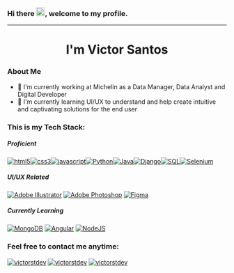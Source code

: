 ### Hi there <img width="20" height="20" src="https://raw.githubusercontent.com/iampavangandhi/iampavangandhi/master/gifs/Hi.gif">, welcome to my profile.

---

<h1 align="center">I'm Victor Santos</h1>

### About Me

- 🔭 I'm currently working at Michelin as a Data Manager, Data Analyst and Digital Developer
- 🌱 I'm currently learning UI/UX to understand and help create intuitive and captivating solutions for the end user

<h3 align="left">This is my Tech Stack:</h3>

<h5>Proficient</h4>

<div style="display: flex;">
    <a href="https://www.w3.org/html/" target="_blank"><img src="https://img.shields.io/badge/html5-%23E34F26.svg?style=flat&logo=html5&logoColor=white" alt="html5"/></a>
    <a href="https://www.w3schools.com/css/" target="_blank"><img src="https://img.shields.io/badge/css3-%231572B6.svg?style=flat&logo=css3&logoColor=white" alt="css3"/></a>
    <a href="https://developer.mozilla.org/en-US/docs/Web/JavaScript" target="_blank"><img src="https://img.shields.io/badge/javascript-%23323330.svg?style=flat&logo=javascript&logoColor=%23F7DF1E" alt="javascript"/></a>
    <a href="https://www.python.org" target="_blank"><img src="https://img.shields.io/badge/python-3670A0?style=flat&logo=python&logoColor=ffdd54" alt="Python"/></a>
    <a href="https://dev.java/learn/" target="_blank"><img src="https://img.shields.io/badge/java-%23ED8B00.svg?style=flat&logo=openjdk&logoColor=white" alt="Java"/></a>
    <a href="https://www.djangoproject.com/" target="_blank"><img src="https://img.shields.io/badge/django-%23092E20.svg?style=flat&logo=django&logoColor=white" alt="Django"/></a>
    <a href="https://www.w3schools.com/sql/" target="_blank"><img src="https://img.shields.io/badge/mysql-%2300f.svg?style=flat&logo=mysql&logoColor=white" alt="SQL"/></a>
    <a href="https://www.selenium.dev/" target="_blank"><img src="https://img.shields.io/badge/-selenium-%43B02A?style=flat&logo=selenium&logoColor=white" alt="Selenium"/></a>
</div>

<h5>UI/UX Related</h5>
<a href="https://www.adobe.com/br/products/illustrator.html" target="_blank"><img src="https://img.shields.io/badge/adobe%20illustrator-%23FF9A00.svg?style=flat&logo=adobe%20illustrator&logoColor=white" alt="Adobe Illustrator"/></a>
<a href="https://www.adobe.com/br/products/photoshop.html" target="_blank"><img src="https://img.shields.io/badge/adobe%20photoshop-%2331A8FF.svg?style=flat&logo=adobe%20photoshop&logoColor=white" alt="Adobe Photoshop"/></a>
<a href="https://www.figma.com/" target="_blank"><img src="https://img.shields.io/badge/figma-%23F24E1E.svg?style=flat&logo=figma&logoColor=white" alt="Figma"/></a>

<h5>Currently Learning</h4>
<a href="https://www.mongodb.com/" target="_blank"><img src="https://img.shields.io/badge/MongoDB-%234ea94b.svg?style=flat&logo=mongodb&logoColor=white" alt="MongoDB"/></a>
<a href="https://angular.io/" target="_blank"><img src="https://img.shields.io/badge/angular-%23DD0031.svg?style=flat&logo=angular&logoColor=white" alt="Angular"/></a>
<a href="https://nodejs.org/en" target="_blank"><img src="https://img.shields.io/badge/node.js-6DA55F?style=flat&logo=node.js&logoColor=white" alt="NodeJS"/></a>
<a href="" target="_blank"><img src="" alt=""/></a>
<a href="" target="_blank"><img src="" alt=""/></a>
    
<h3 align="left">Feel free to contact me anytime:</h3>
<a href="mailto:victorstdev@gmail.com" target="blank"><img align="center" src="https://img.shields.io/badge/Gmail-D14836?style=social&logo=gmail" alt="victorstdev"/></a>
<a href="https://www.instagram.com/viotsts/" target="blank"><img align="center" src="https://img.shields.io/badge/Instagram-%23E4405F.svg?style=social&logo=Instagram" alt="victorstdev"/></a>
<a href="https://www.linkedin.com/in/victor-silva-dos-santos-012b41a3/" target="blank"><img align="center" src="https://img.shields.io/badge/linkedin-%230077B5.svg?style=social&logo=linkedin" alt="victorstdev"/></a>
